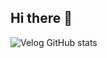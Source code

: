 ## Hi there 👋

![Velog GitHub stats](https://velog-github-badge.vercel.app/badge/{SoonCoding}?theme=light&posts=3)
